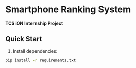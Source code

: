 # Smartphone Ranking System
**TCS iON Internship Project**

## Quick Start

1. Install dependencies:
```bash
pip install -r requirements.txt